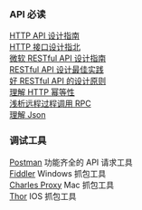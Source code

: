 
### API 必读
[HTTP API 设计指南](https://github.com/cocoajin/http-api-design-ZH_CN)  
[HTTP 接口设计指北](https://github.com/bolasblack/http-api-guide)  
[微软 RESTful API 设计指南](https://github.com/Microsoft/api-guidelines/blob/vNext/Guidelines.md)  
[RESTful API 设计最佳实践](http://blog.jobbole.com/41233/)  
[好 RESTful API 的设计原则](http://www.cnblogs.com/moonz-wu/p/4211626.html)  
[理解 HTTP 幂等性](http://www.cnblogs.com/weidagang2046/archive/2011/06/04/2063696.html)  
[浅析远程过程调用 RPC](http://www.cppblog.com/jb8164/archive/2008/08/15/58949.html)  
[理解 Json](http://www.json.org/json-zh.html)  

### 调试工具
[Postman](https://www.getpostman.com/) 功能齐全的 API 请求工具  
[Fiddler](http://www.telerik.com/fiddler) Windows 抓包工具  
[Charles Proxy](https://www.charlesproxy.com/) Mac 抓包工具  
[Thor](#) IOS 抓包工具  

